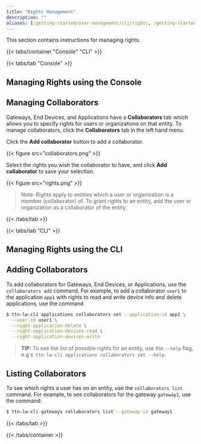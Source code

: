 ```yaml
---
title: "Rights Management"
description: ""
aliases: [/getting-started/user-management/cli/rights, /getting-started/user-management/console/rights]
---
```


This section contains instructions for managing rights.

<!--more-->

{{< tabs/container "Console" "CLI" >}}

{{< tabs/tab "Console" >}}

## Managing Rights using the Console

## Managing Collaborators

Gateways, End Devices, and Applications have a **Collaborators** tab which allows you to specify rights for users or organizations on that entity. To manage collaborators, click the **Collaborators** tab in the left hand menu.

Click the **Add collaborator** button to add a collaborator.

{{< figure src="collaborators.png" >}}

Select the rights you wish the collaborator to have, and click **Add collaborator** to save your selection.

{{< figure src="rights.png" >}}

>Note: Rights apply to entities which a user or organization is a member (collaborator) of. To grant rights to an entity, add the user or organization as a collaborator of the entity.

{{< /tabs/tab >}}

{{< tabs/tab "CLI" >}}

## Managing Rights using the CLI

## Adding Collaborators

To add collaborators for Gateways, End Devices, or Applications, use the `collaborators add` command. For example, to add a collaborator `user1` to the application `app1` with rights to read and write device info and delete applications, use the command

```bash
$ ttn-lw-cli applications collaborators set --application-id app1 \
  --user-id user1 \
  --right-application-delete \
  --right-application-devices-read \
  --right-application-devices-write
```

> **TIP:** To see the list of possible rights for an entity, use the `--help` flag, e.g `$ ttn-lw-cli applications collaborators set --help`.

## Listing Collaborators

To see which rights a user has on an entity, use the `collaborators list` command. For example, to see collaborators for the gateway `gateway1`, use the command:

```bash
$ ttn-lw-cli gateways collaborators list --gateway-id gateway1
```

{{< /tabs/tab >}}

{{< /tabs/container >}}
